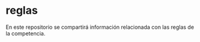 # reglas
En este repositorio se compartirá información relacionada con las reglas de la competencia.
